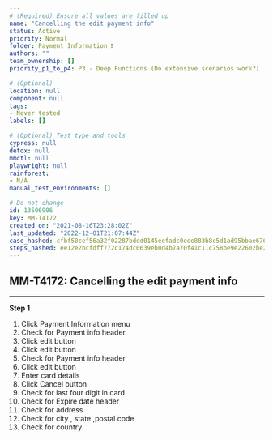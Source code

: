 ```yaml
---
# (Required) Ensure all values are filled up
name: "Cancelling the edit payment info"
status: Active
priority: Normal
folder: Payment Information ❗
authors: ""
team_ownership: []
priority_p1_to_p4: P3 - Deep Functions (Do extensive scenarios work?)

# (Optional)
location: null
component: null
tags: 
- Never tested
labels: []

# (Optional) Test type and tools
cypress: null
detox: null
mmctl: null
playwright: null
rainforest: 
- N/A
manual_test_environments: []

# Do not change
id: 13506906
key: MM-T4172
created_on: "2021-08-16T23:28:02Z"
last_updated: "2022-12-01T21:07:44Z"
case_hashed: cfbf50cef56a32f02287bded0145eefadc0eee883b8c5d1ad95bbae676cf4029879e1cc6fc1fc3be25e353de0785ffb6
steps_hashed: ee12e2bcfdff772c174dc0639eb0d4b7a70f41c11c758be9e22602be2a2532e735f9d130f3f4005b46012c77f805ab3c
---
```


<!-- (Auto-generated) Based on frontmatter's "key" and "name" -->

## MM-T4172: Cancelling the edit payment info

---

**Step 1**

1. Click Payment Information menu
2. Check for Payment info header
3. Click edit button
4. Click edit button
5. Check for Payment info header
6. Click edit button
7. Enter card details
8. Click Cancel button
9. Check for last four digit in card
10. Check for Expire date header
11. Check for address
12. Check for city , state ,postal code
13. Check for country
